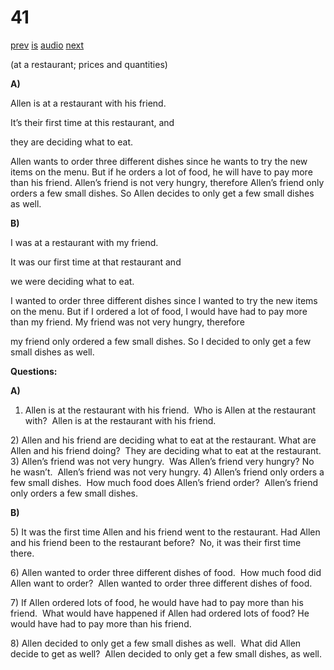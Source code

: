 # 41

[prev](../en/story_40.md)
[is](../is/story_41.md)
[audio](../audio/story_41.mp3)
[next](../en/story_42.md)

(at a restaurant; prices and quantities)

**A)**

Allen is at a restaurant with his friend.

It’s their first time at this restaurant, and

they are deciding what to eat.

Allen wants to order three different dishes
since he wants to try the new items on the menu.
But if he orders a lot of food,
he will have to pay more than his friend.
Allen’s friend is not very hungry, therefore
Allen’s friend only orders a few small dishes.
So Allen decides to only get a few small dishes as well.

**B)**

I was at a restaurant with my friend.

It was our first time at that restaurant and

we were deciding what to eat.

I wanted to order three different dishes
since I wanted to try the new items on the menu.
But if I ordered a lot of food,
I would have had to pay more than my friend.
My friend was not very hungry, therefore

my friend only ordered a few small dishes.
So I decided to only get a few small dishes as well.

**Questions:**

**A)**
1) Allen is at the restaurant with his friend.  Who is Allen at the
restaurant with?  Allen is at the restaurant with his friend.

2\) Allen and his friend are deciding what to eat at the restaurant.
What are Allen and his friend doing?  They are deciding what to eat at
the restaurant.
3) Allen’s friend was not very hungry.  Was Allen’s friend very hungry?
No he wasn’t.  Allen’s friend was not very hungry.
4) Allen’s friend only orders a few small dishes.  How much food does
Allen’s friend order?  Allen’s friend only orders a few small dishes.

**B)**

5\) It was the first time Allen and his friend went to the restaurant.
Had Allen and his friend been to the restaurant before?  No, it was
their first time there.

6\) Allen wanted to order three different dishes of food.  How much food
did Allen want to order?  Allen wanted to order three different dishes
of food.

7\) If Allen ordered lots of food, he would have had to pay more than
his friend.  What would have happened if Allen had ordered lots of food?
He would have had to pay more than his friend.

8\) Allen decided to only get a few small dishes as well.  What did
Allen decide to get as well?  Allen decided to only get a few small
dishes, as well.
